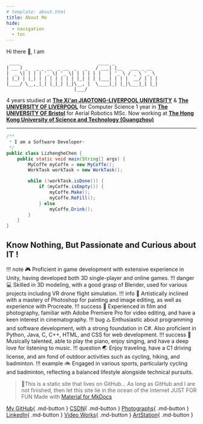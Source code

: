 ```yaml
---
# template: about.html
title: About Me
hide:
  - navigation
  - toc
---
```

Hi there 👋, I am

```
 ____                             ____ _  
| __ ) _   _ _ __  _ __  _   _   / ___| |__   ___ _ __  
|  _ \| | | | '_ \| '_ \| | | | | |   | '_ \ / _ \ '_ \ 
| |_) | |_| | | | | | | | |_| | | |___| | | |  __/ | | |
|____/ \__,_|_| |_|_| |_|\__, |  \____|_| |_|\___|_| |_|
                         |___/      
```

4 years studied at [**The Xi&#39;an JIAOTONG-LIVERPOOL UNIVERSITY**](https://www.xjtlu.edu.cn) & [**The UNIVERSITY OF LIVERPOOL**](https://www.liverpool.ac.uk) for Computer Science
1 year in [**The UNIVERSITY OF Bristol**](https://www.bristol.ac.uk) for Aerial Robotics MSc.
Now working at [**The Hong Kong University of Science and Technology (Guangzhou)**](https://www.hkust-gz.edu.cn/)

<!-- [**More About My Resume**]****(assets/陈李政和 简历.pdf){: .btn} -->

<!-- [**LinkedIn**](https://www.linkedin.com/in/lizhenghe-chen){: .btn}         -->

---

```java
/**
 * I am a Software Developer~
 */
public class LizhengheChen {
    public static void main(String[] args) {
        MyCoffe myCoffe = new MyCoffe();
        WorkTask workTask = new WorkTask();

        while (!workTask.isDone()) {
            if (myCoffe.isEmpty()) {
                myCoffe.Make();
                myCoffe.ReFill();
            } else
                myCoffe.Drink();
        }
    }
}
```

## Know Nothing, But Passionate and Curious about IT !

!!! note
    🎮 Proficient in game development with extensive experience in Unity, having developed both 3D single-player and online games.
!!! danger
    💻 Skilled in 3D modeling, with a good grasp of Blender, used for various projects including VR drone flight simulation.
!!! info
    🎨 Artistically inclined with a mastery of Photoshop for painting and image editing, as well as experience with Procreate.
!!! success
    📸 Experienced in film and photography, familiar with Adobe Premiere Pro for video editing, and have a keen interest in cinematography.
!!! bug
    ♨️ Enthusiastic about programming and software development, with a strong foundation in C#. Also proficient in Python, Java, C, C++, HTML, and CSS for web development.
!!! success
    🎹 Musically talented, able to play the piano, enjoy singing, and have a deep love for listening to music.
!!! question
    🌏 Enjoy traveling, have a C1 driving license, and am fond of outdoor activities such as cycling, hiking, and badminton.
!!! example
    🚲 Engaged in various sports, particularly cycling and badminton, reflecting a balanced lifestyle alongside technical pursuits.

> 🎉This is a static site that lives on GitHub...
> As long as GitHub and I are not finished,
> then let this site lie in the ocean of the Internet
> JUST FOR FUN
> Made with [Material for MkDocs](https://squidfunk.github.io/mkdocs-material/)

[My GitHub](https://github.com/Lizhenghe-Chen){ .md-button }
[CSDN](https://blog.csdn.net/weixin_46146935?type=blog){ .md-button }
[Photographs](https://bunnychen.tuchong.com/){ .md-button }
[LinkedIn](https://www.linkedin.com/in/lizhenghe-chen){ .md-button }
[Video Works](https://space.bilibili.com/34871506){ .md-button }
[ArtStation](https://www.artstation.com/lizhenghe_chen){ .md-button }